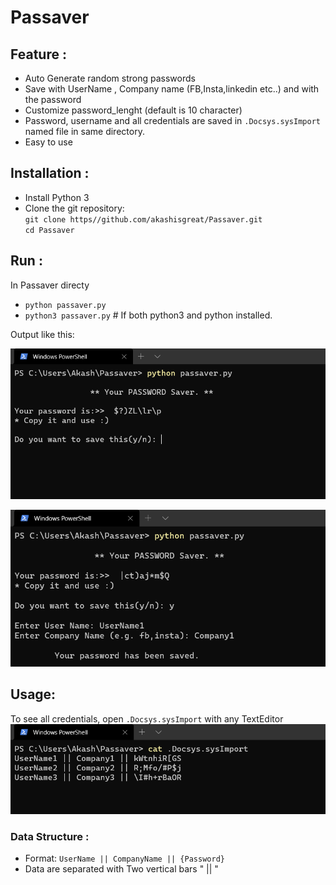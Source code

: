 # Passaver

## Feature :
* Auto Generate random strong passwords
* Save with UserName , Company name (FB,Insta,linkedin etc..) and with the password
* Customize password_lenght (default is 10 character)
* Password, username and all credentials are saved in `.Docsys.sysImport` named file in same directory.
* Easy to use 

## Installation :
* Install Python 3
* Clone the git repository:<br>
`git clone https//github.com/akashisgreat/Passaver.git`<br>
`cd Passaver`

## Run :
In Passaver directy
* `python passaver.py`<br>
* `python3 passaver.py` # If both python3 and python installed.

Output like this:<br>

<img src="Screenshot1.png" alt="Screenshot1"><br>

<img src="Screenshot2.png" alt="Screenshot2">

## Usage: <br>
To see all credentials, open `.Docsys.sysImport` with any TextEditor<br>
<img src="ScreenshotSavedPasswd.png" alt="Saved Password">

### Data Structure :<br>
* Format: `UserName || CompanyName || {Password}`<br>
* Data are separated with Two vertical bars " || "

